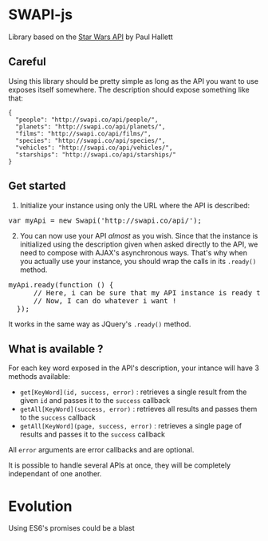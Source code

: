 # SWAPI-js


Library based on the [Star Wars API](http://swapi.co/) by Paul Hallett

## Careful
Using this library should be pretty simple as long as the API you want to use exposes itself somewhere. The description should expose something like that:

```
{
  "people": "http://swapi.co/api/people/", 
  "planets": "http://swapi.co/api/planets/", 
  "films": "http://swapi.co/api/films/", 
  "species": "http://swapi.co/api/species/", 
  "vehicles": "http://swapi.co/api/vehicles/", 
  "starships": "http://swapi.co/api/starships/"
}
```

## Get started
1. Initialize your instance using only the URL where the API is described:
  <pre>var myApi = new Swapi('http://swapi.co/api/');</pre>
2. You can now use your API *almost* as you wish. Since that the instance is initialized using the description given when asked directly to the API, we need to compose with AJAX's asynchronous ways. That's why when you actually use your instance, you should wrap the calls in its `.ready()` method.
  <pre>myApi.ready(function () {
      // Here, i can be sure that my API instance is ready to be used
      // Now, I can do whatever i want !
  });</pre>
  It works in the same way as JQuery's `.ready()` method.

## What is available ?
For each key word exposed in the API's description, your intance will have 3 methods available:
  * `get[KeyWord](id, success, error)` : retrieves a single result from the given `id` and passes it to the `success` callback
  * `getAll[KeyWord](success, error)` : retrieves all results and passes them to the `success` callback
  * `getAll[KeyWord](page, success, error)` : retrieves a single page of results and passes it to the `success` callback

All `error` arguments are error callbacks and are optional.

It is possible to handle several APIs at once, they will be completely independant of one another.


# Evolution
Using ES6's promises could be a blast
